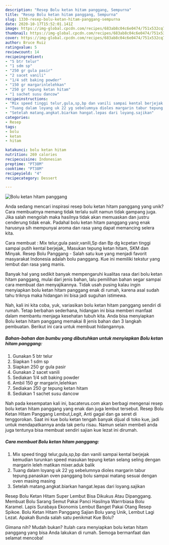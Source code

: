 ```yaml
---
description: "Resep Bolu ketan hitam panggang, Sempurna"
title: "Resep Bolu ketan hitam panggang, Sempurna"
slug: 1330-resep-bolu-ketan-hitam-panggang-sempurna
date: 2020-10-17T15:52:01.141Z
image: https://img-global.cpcdn.com/recipes/683ab8c04c6e0474/751x532cq70/bolu-ketan-hitam-panggang-foto-resep-utama.jpg
thumbnail: https://img-global.cpcdn.com/recipes/683ab8c04c6e0474/751x532cq70/bolu-ketan-hitam-panggang-foto-resep-utama.jpg
cover: https://img-global.cpcdn.com/recipes/683ab8c04c6e0474/751x532cq70/bolu-ketan-hitam-panggang-foto-resep-utama.jpg
author: Bruce Ruiz
ratingvalue: 5
reviewcount: 14
recipeingredient:
- "5 btr telur"
- "1 sdm sp"
- "250 gr gula pasir"
- "2 sacet vanili"
- "1/4 sdt baking powder"
- "150 gr margarinlelehkan"
- "250 gr tepung ketan hitam"
- "1 sachet susu dancow"
recipeinstructions:
- "Mix speed tinggi telur,gula,sp,bp dan vanili sampai kental berjejak kemudian turunkan speed masukan tepung ketan selang seling dengan margarin leleh matikan mixer.aduk balik"
- "Tuang dalam loyang uk 22 yg sebelumnya dioles margarin tabur tepung.panaskan oven panggang bolu sampai matang sesuai dengan oven masing masing"
- "Setelah matang.angkat.biarkan hangat.lepas dari loyang.sajikan"
categories:
- Resep
tags:
- bolu
- ketan
- hitam

katakunci: bolu ketan hitam 
nutrition: 269 calories
recipecuisine: Indonesian
preptime: "PT38M"
cooktime: "PT38M"
recipeyield: "4"
recipecategory: Dessert

---
```



![Bolu ketan hitam panggang](https://img-global.cpcdn.com/recipes/683ab8c04c6e0474/751x532cq70/bolu-ketan-hitam-panggang-foto-resep-utama.jpg)

Anda sedang mencari inspirasi resep bolu ketan hitam panggang yang unik? Cara membuatnya memang tidak terlalu sulit namun tidak gampang juga. Jika salah mengolah maka hasilnya tidak akan memuaskan dan justru cenderung tidak enak. Padahal bolu ketan hitam panggang yang enak harusnya sih mempunyai aroma dan rasa yang dapat memancing selera kita.

Cara membuat : Mix telur,gula pasir,vanili,Sp dan Bp dg kcpetan tinggi sampai putih kental berjejak,, Masukan tepung ketan hitam, SKM dan Minyak. Resep Bolu Panggang - Salah satu kue yang menjadi favorit masyarakat Indonesia adalah bolu panggang. Kue ini memiliki tekstur yang lembut dan rasa yang manis.

Banyak hal yang sedikit banyak mempengaruhi kualitas rasa dari bolu ketan hitam panggang, mulai dari jenis bahan, lalu pemilihan bahan segar sampai cara membuat dan menyajikannya. Tidak usah pusing kalau ingin menyiapkan bolu ketan hitam panggang enak di rumah, karena asal sudah tahu triknya maka hidangan ini bisa jadi suguhan istimewa.


Nah, kali ini kita coba, yuk, variasikan bolu ketan hitam panggang sendiri di rumah. Tetap berbahan sederhana, hidangan ini bisa memberi manfaat dalam membantu menjaga kesehatan tubuh kita. Anda bisa menyiapkan Bolu ketan hitam panggang memakai 8 jenis bahan dan 3 langkah pembuatan. Berikut ini cara untuk membuat hidangannya.

<!--inarticleads1-->

##### Bahan-bahan dan bumbu yang dibutuhkan untuk menyiapkan Bolu ketan hitam panggang:

1. Gunakan 5 btr telur
1. Siapkan 1 sdm sp
1. Siapkan 250 gr gula pasir
1. Gunakan 2 sacet vanili
1. Sediakan 1/4 sdt baking powder
1. Ambil 150 gr margarin,lelehkan
1. Sediakan 250 gr tepung ketan hitam
1. Sediakan 1 sachet susu dancow


Nah pada kesempatan kali ini, bacaterus.com akan berbagi mengenai resep bolu ketan hitam panggang yang enak dan juga lembut tersebut. Resep Bolu Ketan Hitam Panggang Lembut,Legit, Anti gagal dan ga seret di tenggorokan. Saat ini kue bolu ketan tengah banyak dijual di toko kue, jadi untuk mendapatkannya anda tak perlu risau. Namun selain membeli anda juga tentunya bisa membuat sendiri sajian kue lezat ini dirumah. 

<!--inarticleads2-->

##### Cara membuat Bolu ketan hitam panggang:

1. Mix speed tinggi telur,gula,sp,bp dan vanili sampai kental berjejak kemudian turunkan speed masukan tepung ketan selang seling dengan margarin leleh matikan mixer.aduk balik
1. Tuang dalam loyang uk 22 yg sebelumnya dioles margarin tabur tepung.panaskan oven panggang bolu sampai matang sesuai dengan oven masing masing
1. Setelah matang.angkat.biarkan hangat.lepas dari loyang.sajikan


Resep Bolu Ketan Hitam Super Lembut Bisa Dikukus Atau Dipanggang. Membuat Bolu Sarang Semut Pakai Panci Hasilnya Warrrbiasa Bolu Karamel. Lapis Surabaya Ekonomis Lembut Banget Pakai Otang Resep Spikoe. Bolu Ketan Hitam Panggang Sajian Bolu yang Unik, Lembut Lagi Lezat. Apakah Bunda salah satu penikmat Kue Bolu? 

Gimana nih? Mudah bukan? Itulah cara menyiapkan bolu ketan hitam panggang yang bisa Anda lakukan di rumah. Semoga bermanfaat dan selamat mencoba!
